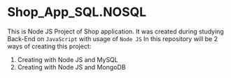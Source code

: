 # Shop_App_SQL.NOSQL

This is Node JS Project of Shop application. It was created during studying Back-End on `JavaScript` with usage of `Node JS` In this repository will be 2 ways of creating this project:
1. Creating with Node JS and MySQL
1. Creating with Node JS and MongoDB